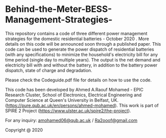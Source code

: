 # Behind-the-Meter-BESS-Management-Strategies-
This repository contains a code of three different power management strategies for the domestic residential batteries - October 2020 .
More details on this code will be announced soon through a published paper. 
This code can be used to generate the power dispatch of residential batteries (with any specifications) to minimize the household's electricity bill for any time period (single day to multiple years). The output is the net demand and electricity bill with and without the battery, in addition to the battery power dispatch, state of charge and degradation.

Please check the Codeguide.pdf file for details on how to use the code. 

This code has been developed by Ahmed A.Raouf Mohamed - EPIC Research Cluster, School of Electronics, Electrical Engineering and Computer Science at Queen's University in Belfast, UK.  (https://pure.qub.ac.uk/en/persons/ahmed-mohamed). This work is part of SPIRE 2 Project (https://www.ulster.ac.uk/spire2/the-project). 

For any inquiry: amohamed06@qub.ac.uk / Ra2ooof@gmail.com 

Copyright @ 2020 
